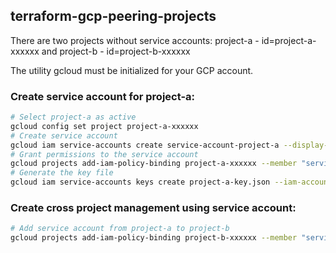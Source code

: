 ## terraform-gcp-peering-projects

There are two projects without service accounts: project-a - id=project-a-xxxxxx and project-b - id=project-b-xxxxxx

The utility gcloud must be initialized for your GCP account.

### Create service account for project-a:
```sh
# Select project-a as active
gcloud config set project project-a-xxxxxx
# Create service account
gcloud iam service-accounts create service-account-project-a --display-name "service-account-project-a"
# Grant permissions to the service account
gcloud projects add-iam-policy-binding project-a-xxxxxx --member "serviceAccount:service-account-project-a@project-a-xxxxxx.iam.gserviceaccount.com" --role "roles/owner"
# Generate the key file
gcloud iam service-accounts keys create project-a-key.json --iam-account service-account-project-a@project-a-xxxxxx.iam.gserviceaccount.com
```
### Create cross project management using service account:
```sh
# Add service account from project-a to project-b
gcloud projects add-iam-policy-binding project-b-xxxxxx --member "serviceAccount:service-account-project-a@project-a-xxxxxx.iam.gserviceaccount.com" --role "roles/owner"
```

